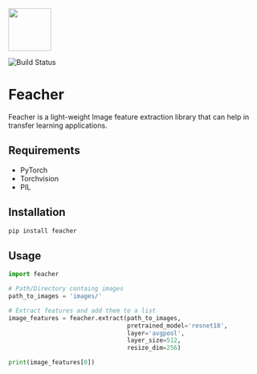 <div style="margin:0 auto;"><img src="https://github.com/qpochlabs/feacher/blob/main/assets/logo.png" width="85"/></div>

![Build Status](https://github.com/qpochlabs/feacher/blob/main/.github/workflows/python-app.yml/badge.svg?event=pull_request)

# Feacher
Feacher is a light-weight Image feature extraction library that can help in transfer learning applications.

## Requirements
-   PyTorch
-   Torchvision
-   PIL

## Installation
```python
pip install feacher
```

## Usage
```python
import feacher

# Path/Directory containg images 
path_to_images = 'images/'

# Extract features and add them to a list
image_features = feacher.extract(path_to_images,
                                 pretrained_model='resnet18',
                                 layer='avgpool',
                                 layer_size=512,
                                 resize_dim=256)

print(image_features[0])
```